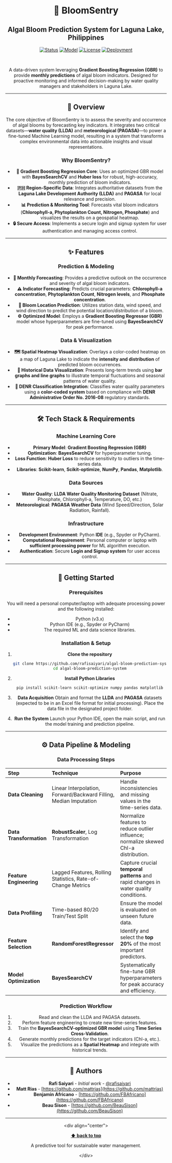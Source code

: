 <div align="center">

# 🔬 BloomSentry

## Algal Bloom Prediction System for Laguna Lake, Philippines

[![Status](https://img.shields.io/badge/Status-Production%20Ready-blue)](README.md)
[![Model](https://img.shields.io/badge/Model-GBR%2C%20RF%20%2B%20BayesSearchCV-orange)](#-prediction--modeling)
[![License](https://img.shields.io/badge/License-MIT-blue.svg)](LICENSE)
[![Deployment](https://img.shields.io/badge/Deployment-Python%20IDE-informational)](#-tech-stack--requirements)

<br>

A data-driven system leveraging **Gradient Boosting Regression (GBR)** to provide **monthly predictions** of algal bloom indicators. Designed for proactive monitoring and informed decision-making by water quality managers and stakeholders in Laguna Lake.

-----

## 📖 Overview

The core objective of BloomSentry is to assess the severity and occurrence of algal blooms by forecasting key indicators. It integrates two critical datasets—**water quality (LLDA)** and **meteorological (PAGASA)**—to power a fine-tuned Machine Learning model, resulting in a system that transforms complex environmental data into actionable insights and visual representations.

### Why BloomSentry?

  - **🧠 Gradient Boosting Regression Core**: Uses an optimized GBR model with **BayesSearchCV** and **Huber loss** for robust, high-accuracy, monthly prediction of bloom indicators.
  - **🇵🇭 Region-Specific Data**: Integrates authoritative datasets from the **Laguna Lake Development Authority (LLDA)** and **PAGASA** for local relevance and precision.
  - **📊 Prediction & Monitoring Tool**: Forecasts vital bloom indicators (**Chlorophyll-a, Phytoplankton Count, Nitrogen, Phosphate**) and visualizes the results on a geospatial heatmap.
  - **🔒 Secure Access**: Implements a secure login and signup system for user authentication and managing access control.

-----

## ✨ Features

### Prediction & Modeling

  - **📅 Monthly Forecasting**: Provides a predictive outlook on the occurrence and severity of algal bloom indicators.
  - **⚠️ Indicator Forecasting**: Predicts crucial parameters: **Chlorophyll-a concentration**, **Phytoplankton Count**, **Nitrogen levels**, and **Phosphate concentration**.
  - **📍 Bloom Location Prediction**: Utilizes station data, wind speed, and wind direction to predict the potential location/distribution of a bloom.
  - **⚙️ Optimized Model**: Employs a **Gradient Boosting Regressor (GBR)** model whose hyperparameters are fine-tuned using **BayesSearchCV** for peak performance.

### Data & Visualization

  - **🗺️ Spatial Heatmap Visualization**: Overlays a color-coded heatmap on a map of Laguna Lake to indicate the **intensity and distribution** of predicted bloom occurrences.
  - **📜 Historical Data Visualization**: Presents long-term trends using **bar graphs and line graphs** to illustrate temporal fluctuations and seasonal patterns of water quality.
  - **🚦 DENR Classification Integration**: Classifies water quality parameters using a **color-coded system** based on compliance with **DENR Administrative Order No. 2016-08** regulatory standards.

-----

## 🛠️ Tech Stack & Requirements

### Machine Learning Core

  - **Primary Model**: **Gradient Boosting Regression (GBR)**
  - **Optimization**: **BayesSearchCV** for hyperparameter tuning.
  - **Loss Function**: **Huber Loss** to reduce sensitivity to outliers in the time-series data.
  - **Libraries**: **Scikit-learn**, **Scikit-optimize**, **NumPy**, **Pandas**, **Matplotlib**.

### Data Sources

  - **Water Quality**: **LLDA Water Quality Monitoring Dataset** (Nitrate, Phosphate, Chlorophyll-a, Temperature, DO, etc.)
  - **Meteorological**: **PAGASA Weather Data** (Wind Speed/Direction, Solar Radiation, Rainfall).

### Infrastructure

  - **Development Environment**: Python **IDE** (e.g., Spyder or PyCharm).
  - **Computational Requirement**: Personal computer or laptop with **sufficient processing power** for ML algorithm execution.
  - **Authentication**: Secure **Login and Signup system** for user access control.

-----

## 🚀 Getting Started

### Prerequisites

You will need a personal computer/laptop with adequate processing power and the following installed:

  - Python (v3.x)
  - Python IDE (e.g., Spyder or PyCharm)
  - The required ML and data science libraries.

### Installation & Setup

1.  **Clone the repository**

    ```bash
    git clone https://github.com/rafisaiyari/algal-bloom-prediction-system.git
    cd algal-bloom-prediction-system
    ```

2.  **Install Python Libraries**

    ```bash
    pip install scikit-learn scikit-optimize numpy pandas matplotlib
    ```

3.  **Data Acquisition**
    Obtain and format the **LLDA** and **PAGASA** datasets (expected to be in an Excel file format for initial processing). Place the data file in the designated project folder.

4.  **Run the System**
    Launch your Python IDE, open the main script, and run the model training and prediction pipeline.

-----

## ⚙️ Data Pipeline & Modeling

### Data Processing Steps

| Step | Technique | Purpose |
| :--- | :--- | :--- |
| **Data Cleaning** | Linear Interpolation, Forward/Backward Filling, Median Imputation | Handle inconsistencies and missing values in the time-series data. |
| **Data Transformation** | **RobustScaler**, Log Transformation | Normalize features to reduce outlier influence; normalize skewed Chl-a distribution. |
| **Feature Engineering** | Lagged Features, Rolling Statistics, Rate-of-Change Metrics | Capture crucial **temporal patterns** and rapid changes in water quality conditions. |
| **Data Profiling** | Time-based 80/20 Train/Test Split | Ensure the model is evaluated on unseen future data. |
| **Feature Selection** | **RandomForestRegressor** | Identify and select the **top 20%** of the most important predictors. |
| **Model Optimization** | **BayesSearchCV** | Systematically fine-tune GBR hyperparameters for peak accuracy and efficiency. |

### Prediction Workflow

1.  Read and clean the LLDA and PAGASA datasets.
2.  Perform feature engineering to create new time-series features.
3.  Train the **BayesSearchCV-optimized GBR model** using **Time Series Cross-Validation**.
4.  Generate monthly predictions for the target indicators (Chl-a, etc.).
5.  Visualize the predictions as a **Spatial Heatmap** and integrate with historical trends.

-----

## 👥 Authors

- **Rafi Saiyari** - *Initial work* - [@rafisaiyari](https://github.com/rafisaiyari)
- **Matt Rias** - [https://github.com/mattrias](https://github.com/mattrias)
- **Benjamin Africano** - [https://github.com/FBAfricano](https://github.com/FBAfricano)
- **Beau Sison** - [https://github.com/BeauSison](https://github.com/BeauSison)

-----

\<div align="center"\>

**[⬆ back to top](#bloomsentry-algal-bloom-prediction-system)**

A predictive tool for sustainable water management.

\</div\>

